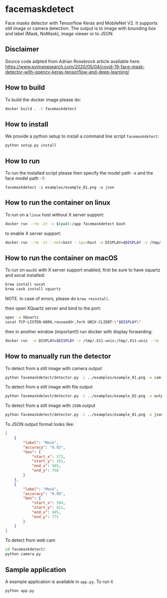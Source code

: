 # facemaskdetect
Face masks detector with Tensorflow Keras and MobileNet V2. It supports still image or camera detection. The output is to image with bounding box and label (Mask, NoMask), image viewer or to JSON.

## Disclaimer
Source code adpted from Adrian Rosebrock article available here:
https://www.pyimagesearch.com/2020/05/04/covid-19-face-mask-detector-with-opencv-keras-tensorflow-and-deep-learning/

## How to build
To build the docker image please do:

```bash
docker build . -t facemaskdetect
```

## How to install
We provide a python setup to install a command line script `facemaskdetect`:

```bash
python setup.py install
```

## How to run
To run the installed script please then specify the model path `-m` and the face model path `-f`:

```
facemaskdetect -i examples/example_01.png -o json
```

## How to run the container on linux
To run on a `linux` host without X server support:
```bash
docker run --rm -it -v $(pwd):/app facemaskdetect bash
```

to enable X server support:

```bash
docker run --rm -it --net=host --ipc=host -e DISPLAY=$DISPLAY -v /tmp/.X11-unix:/tmp/.X11-unix --env="QT_X11_NO_MITSHM=1" -v $(pwd):/app facemaskdetect bash
```

## How to run the container on macOS
To run on `macOS` with X server support enabled, first be sure to have xquartz and socat installed:

```bash
brew install socat
brew cask install xquartz
```
NOTE. In case of errors, please do `brew reinstall`.

then open XQuartz server and bind to the port:
```bash
open -a XQuartz
socat TCP-LISTEN:6000,reuseaddr,fork UNIX-CLIENT:\"$DISPLAY\"
```

then in another window (important!) run docker with display forwarding:

```bash
docker run  -e DISPLAY=$DISPLAY -v /tmp/.X11-unix:/tmp/.X11-unix --rm -it -v $(pwd):/app facemaskdetect bash
```

## How to manually run the detector
To detect from a still image with camera output
```bash
python facemaskdetect/detector.py -i ../examples/example_01.png -o cam
```

To detect from a still image with file output
```bash
python facemaskdetect/detector.py -i ../examples/example_02.png -o output.png
```

To detect from a still image with `JSON` output
```bash
python facemaskdetect/detector.py -i ../examples/example_01.png -o json
```

To JSON output format looks like:

```json
[
    {
        "label": "Mask",
        "accuracy": "0.93",
        "box": {
            "start_x": 173,
            "start_y": 161,
            "end_x": 565,
            "end_y": 750
        }
    },
    {
        "label": "Mask",
        "accuracy": "0.99",
        "box": {
            "start_x": 394,
            "start_y": 411,
            "end_x": 685,
            "end_y": 775
        }
    }
]
```

To detect from web cam
```bash
cd facemaskdetect/
python camera.py 
```

## Sample application
A example application is available in `app.py`. To run it

```bash
python app.py
```
